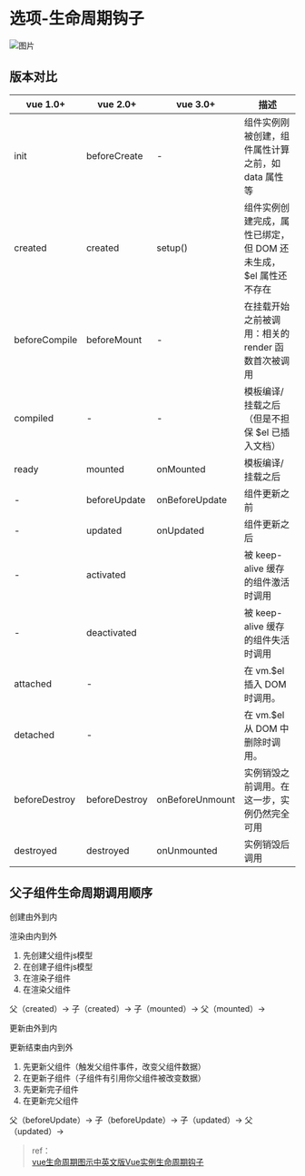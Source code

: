# 选项-生命周期钩子

<img :src="$withBase('/image/web/vue/选项-生命周期钩子1.png')" alt="图片">

## 版本对比

| vue 1.0+ | vue 2.0+ | vue 3.0+ | 描述 |
| - | - | - | - |
| init | beforeCreate | - | 组件实例刚被创建，组件属性计算之前，如 data 属性等 |
| created | created | setup() | 组件实例创建完成，属性已绑定，但 DOM 还未生成，$el 属性还不存在 |
| beforeCompile | beforeMount | - | 在挂载开始之前被调用：相关的 render 函数首次被调用 |
| compiled | - | - | 模板编译/挂载之后（但是不担保 $el 已插入文档） |
| ready | mounted | onMounted | 模板编译/挂载之后 |
| - | beforeUpdate | onBeforeUpdate | 组件更新之前 |
| - | updated | onUpdated | 组件更新之后 |
| - | activated |  | 被 keep-alive 缓存的组件激活时调用 |
| - | deactivated |  | 被 keep-alive 缓存的组件失活时调用 |
| attached | - |  | 在 vm.$el 插入 DOM 时调用。 |
| detached | - |  | 在 vm.$el 从 DOM 中删除时调用。 |
| beforeDestroy | beforeDestroy | onBeforeUnmount | 实例销毁之前调用。在这一步，实例仍然完全可用 |
| destroyed | destroyed | onUnmounted | 实例销毁后调用 |

## 父子组件生命周期调用顺序

创建由外到内

渲染由内到外

1. 先创建父组件js模型
2. 在创建子组件js模型
3. 在渲染子组件
4. 在渲染父组件

父（created）-> 子（created）-> 子（mounted）-> 父（mounted）->  

更新由外到内

更新结束由内到外

1. 先更新父组件（触发父组件事件，改变父组件数据）
2. 在更新子组件（子组件有引用你父组件被改变数据）
3. 先更新完子组件
4. 在更新完父组件

父（beforeUpdate）-> 子（beforeUpdate）-> 子（updated）-> 父（updated）->



> ref：  
> [vue生命周期图示中英文版Vue实例生命周期钩子](https://www.cnblogs.com/zdz8207/p/vue-lifecycle.html)